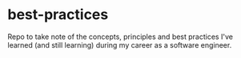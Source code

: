 # best-practices
Repo to take note of the concepts, principles and best practices I've learned (and still learning) during my career as a software engineer.
